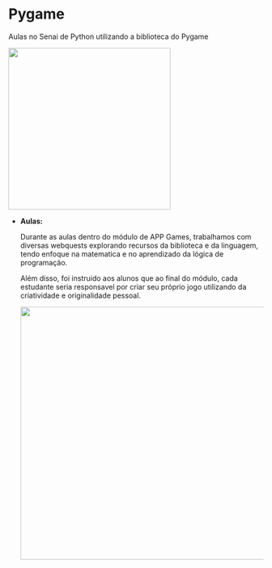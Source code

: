 # Pygame
Aulas no Senai de Python utilizando a biblioteca do Pygame

<img src="https://user-images.githubusercontent.com/72043658/176968513-199a2eb4-b389-4caa-971a-ca9a73976deb.png" width="320">


- **Aulas:**

  Durante as aulas dentro do módulo de APP Games, trabalhamos com diversas webquests explorando recursos da biblioteca e da linguagem, tendo enfoque na matematica e no aprendizado da lógica de programação.
  
  Além disso, foi instruido aos alunos que ao final do módulo, cada estudante seria responsavel por criar seu próprio jogo utilizando da criatividade e originalidade pessoal.
  
  <img src="https://user-images.githubusercontent.com/72043658/176969412-4331b982-e713-4bfb-9d3b-eb3047286e21.png" width="500">
